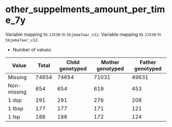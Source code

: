 # other_suppelments_amount_per_time_7y
Variable mapping to `JJ530` in `Skjema7aar_v12`.
Variable mapping to `JJ530` in `Skjema7aar_v12`.
- Number of values:

| Value | Total | Child genotyped | Mother genotyped | Father genotyped |
| ----- | ----- | --------------- | ---------------- | ---------------- |
| Missing | 74654 | 74654 | 71031 | 49631 |
| Non-missing | 654 | 654 | 619 | 453 |
| 1 dsp     | 291 | 291 | 276 |208 |
| 1 tbsp | 177 | 177 | 171 |121 |
| 1 tsp    | 186 | 186 | 172 |124 |



